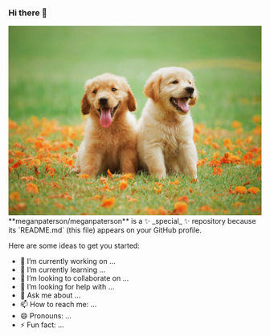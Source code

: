 <!DOCTYPE html>
<html>
<head>
  <link rel="stylesheet" href="style.css">
</head>
<body>

### Hi there 👋
<img src="puppyPicture.jpg" alt="Puppy Picture">
**meganpaterson/meganpaterson** is a ✨ _special_ ✨ repository because its `README.md` (this file) appears on your GitHub profile.

Here are some ideas to get you started:

- 🔭 I’m currently working on ...
- 🌱 I’m currently learning ...
- 👯 I’m looking to collaborate on ...
- 🤔 I’m looking for help with ...
- 💬 Ask me about ...
- 📫 How to reach me: ...
- 😄 Pronouns: ...
- ⚡ Fun fact: ...

</body>
</html>


